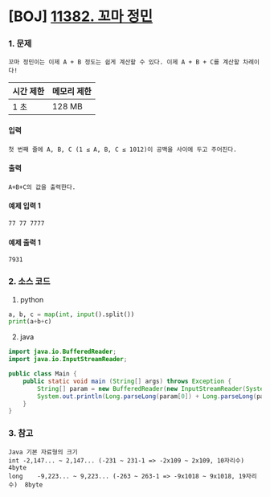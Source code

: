 # [BOJ] [11382. 꼬마 정민](https://www.acmicpc.net/problem/11382)

### 1. 문제

``` 꼬마 정민이는 이제 A + B 정도는 쉽게 계산할 수 있다. 이제 A + B + C를 계산할 차례이다! ```

| 시간 제한 | 메모리 제한 |
|:------|:-------| 
| 1 초   | 128 MB |


#### 입력

``` 첫 번째 줄에 A, B, C (1 ≤ A, B, C ≤ 1012)이 공백을 사이에 두고 주어진다. ```

#### 출력

``` A+B+C의 값을 출력한다. ```


#### 예제 입력 1

```
77 77 7777
```

#### 예제 출력 1

```
7931
```


### 2. 소스 코드

1. python

```python
a, b, c = map(int, input().split())
print(a+b+c)
```

2. java

```java
import java.io.BufferedReader;
import java.io.InputStreamReader;

public class Main {
    public static void main (String[] args) throws Exception {
        String[] param = new BufferedReader(new InputStreamReader(System.in)).readLine().split(" ");
        System.out.println(Long.parseLong(param[0]) + Long.parseLong(param[1]) + Long.parseLong(param[2]));
    }
}

```

### 3. 참고

```
Java 기본 자료형의 크기
int	-2,147... ~ 2,147... (-231 ~ 231-1 => -2x109 ~ 2x109, 10자리수)    4byte
long	-9,223... ~ 9,223... (-263 ~ 263-1 => -9x1018 ~ 9x1018, 19자리수)  8byte
```

